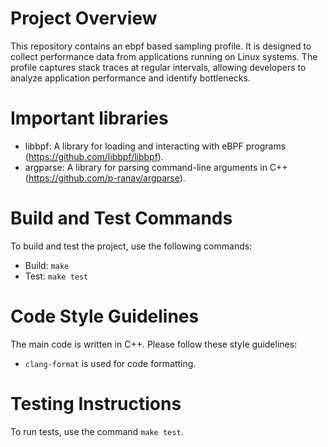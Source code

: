 # Project Overview
This repository contains an ebpf based sampling profile. It is designed to collect performance data from applications running on Linux systems. The profile captures stack traces at regular intervals, allowing developers to analyze application performance and identify bottlenecks.

# Important libraries
- libbpf: A library for loading and interacting with eBPF programs (https://github.com/libbpf/libbpf).
- argparse: A library for parsing command-line arguments in C++ (https://github.com/p-ranav/argparse).

# Build and Test Commands
To build and test the project, use the following commands:
- Build: `make`
- Test: `make test`

# Code Style Guidelines
The main code is written in C++. Please follow these style guidelines:
- `clang-format` is used for code formatting.

# Testing Instructions
To run tests, use the command `make test`.